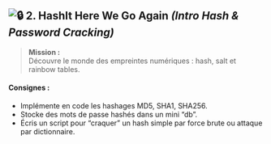 ## ![🔒](https://fonts.gstatic.com/s/e/notoemoji/16.0/1f512/32.png) **2. HashIt Here We Go Again** _(Intro Hash & Password Cracking)_

> **Mission :**  
> Découvre le monde des empreintes numériques : hash, salt et rainbow tables.

#### **Consignes :**

- Implémente en code les hashages MD5, SHA1, SHA256.
- Stocke des mots de passe hashés dans un mini “db”.
- Écris un script pour “craquer” un hash simple par force brute ou attaque par dictionnaire.
